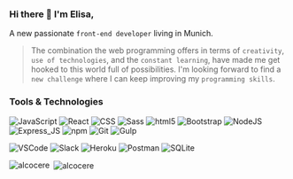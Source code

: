 ### Hi there 👋  I'm Elisa, 
A new passionate `front-end developer` living in Munich. 
> The combination the web programming offers in terms of `creativity`, `use of technologies`, and the `constant learning`, have made me get hooked to this world full of possibilities. 
> I'm looking forward to find a `new challenge` where I can keep improving my `programming skills`.

### Tools & Technologies

![JavaScript](https://img.shields.io/badge/-JavaScript-black?style=flat&logo=javascript&logoColor=yellow)
![React](https://img.shields.io/badge/-React-black?style=flat&logo=react&logoColor=blue)
![CSS](https://img.shields.io/badge/-CSS-black?style=flat&logo=css3&logoColor=blue)
![Sass](https://img.shields.io/badge/-Sass-black?style=flat&logo=sass)
![html5](https://img.shields.io/badge/-HTML5-black?style=flat&logo=html5)
![Bootstrap](https://img.shields.io/badge/-Bootstrap-black?style=flat&logo=Bootstrap)
![NodeJS](https://img.shields.io/badge/-NodeJS-black?style=flat&logo=Node.js)
![Express_JS](https://img.shields.io/badge/-Express_JS-black?style=flat&logo=express&logoColor=white)
![npm](https://img.shields.io/badge/-NPM-black?style=flat&logo=npm)
![Git](https://img.shields.io/badge/-Git-black?style=flat&logo=git)
![Gulp](https://img.shields.io/badge/-Gulp-black?style=flat&logo=gulp)

![VSCode](https://img.shields.io/badge/-VSCode-black?style=flat&logo=visual-studio-code&logoColor=blue)
![Slack](https://img.shields.io/badge/-Slack-black?style=flat&logo=slack&logoColor=white)
![Heroku](https://img.shields.io/badge/-Heroku-black?style=flat&logo=heroku&logoColor=3333cc)
![Postman](https://img.shields.io/badge/-Postman-black?style=flat&logo=postman)
![SQLite](https://img.shields.io/badge/-SQLite-black?style=flat&logo=sqlite&logoColor=3399ff)


<p><img align="left" src="https://github-readme-stats.vercel.app/api/top-langs?username=alcocere&theme=gruvbox&show_icons=true&locale=en&layout=compact" alt="alcocere" /></p>

<p>&nbsp;<img align="center" src="https://github-readme-stats.vercel.app/api?username=alcocere&theme=gruvbox&show_icons=true&locale=en" alt="alcocere" /></p>

